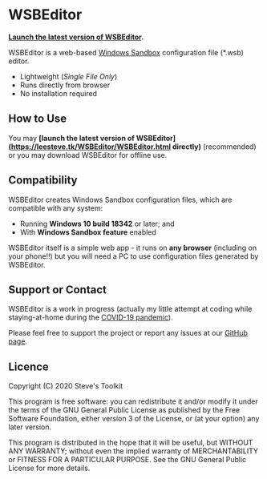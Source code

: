 # WSBEditor

**[Launch the latest version of WSBEditor](https://leesteve.tk/WSBEditor/WSBEditor.html).**

WSBEditor is a web-based [Windows Sandbox](https://docs.microsoft.com/en-us/windows/security/threat-protection/windows-sandbox/windows-sandbox-overview) configuration file (*.wsb) editor.

- Lightweight (_Single File Only_)
- Runs directly from browser
- No installation required

## How to Use

You may **[launch the latest version of WSBEditor](https://leesteve.tk/WSBEditor/WSBEditor.html directly)** (recommended) or you may download WSBEditor for offline use.

## Compatibility

WSBEditor creates Windows Sandbox configuration files, which are compatible with any system:
- Running **Windows 10 build 18342** or later; and
- With **Windows Sandbox feature** enabled

WSBEditor itself is a simple web app - it runs on **any browser** (including on your phone!!) but you will need a PC to use configuration files generated by WSBEditor.

## Support or Contact

WSBEditor is a work in progress (actually my little attempt at coding while staying-at-home during the [COVID-19 pandemic](https://en.wikipedia.org/wiki/COVID-19_pandemic)).

Please feel free to support the project or report any issues at our [GitHub page](https://github.com/leestevetk/WSBEditor).

## Licence

Copyright (C) 2020 Steve's Toolkit

This program is free software: you can redistribute it and/or modify it under the terms of the GNU General Public License as published by the Free Software Foundation, either version 3 of the License, or (at your option) any later version.

This program is distributed in the hope that it will be useful, but WITHOUT ANY WARRANTY; without even the implied warranty of MERCHANTABILITY or FITNESS FOR A PARTICULAR PURPOSE. See the GNU General Public License for more details.


